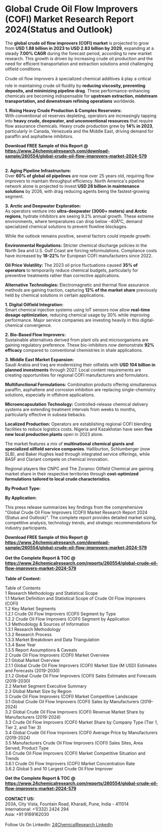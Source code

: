<h1>Global Crude Oil Flow Improvers (COFI) Market Research Report 2024(Status and Outlook)</h1><p>The <strong>global crude oil flow improvers (COFI) market</strong> is projected to grow from <strong>USD 1.88 billion in 2023 to USD 2.83 billion by 2029</strong>, expanding at a steady <strong>7.00% CAGR</strong> during the forecast period, according to new market research. This growth is driven by increasing crude oil production and the need for efficient transportation and extraction solutions amid challenging oilfield conditions.</p><p>Crude oil flow improvers â specialized chemical additives â play a critical role in maintaining crude oil fluidity by <strong>reducing viscosity, preventing deposits, and minimizing pipeline drag</strong>. These performance-enhancing chemicals are becoming indispensable for <strong>upstream extraction, midstream transportation, and downstream refining operations</strong> worldwide.</p><p><strong>1. Rising Heavy Crude Production &amp; Complex Reservoirs:</strong><br>
With conventional oil reserves depleting, operators are increasingly tapping into <strong>heavy crude, deepwater, and unconventional resources</strong> that require flow assurance chemicals. Heavy crude production grew by <strong>14% in 2023</strong>, particularly in Canada, Venezuela and the Middle East, driving demand for paraffin and asphaltene inhibitors.</p><div><b>Download FREE Sample of this Report @ 
            <a href="https://www.24chemicalresearch.com/download-sample/260554/global-crude-oil-flow-improvers-market-2024-579">
            https://www.24chemicalresearch.com/download-sample/260554/global-crude-oil-flow-improvers-market-2024-579</a></b></div><br><p><strong>2. Aging Pipeline Infrastructure:</strong><br>
Over <strong>60% of global oil pipelines</strong> are now over 25 years old, requiring flow improvers to maintain throughput efficiency. North America's pipeline network alone is projected to invest <strong>USD 28 billion in maintenance solutions</strong> by 2026, with drag reducing agents being the fastest-growing segment.</p><p><strong>3. Arctic and Deepwater Exploration:</strong><br>
As operators venture into <strong>ultra-deepwater (3000+ meters) and Arctic regions</strong>, hydrate inhibitors are seeing 9.2% annual growth. These extreme environments, where temperatures can drop below -40Â°C, demand specialized chemical solutions to prevent flowline blockages.</p><p>While the outlook remains positive, several factors could impede growth:</p><p><strong>Environmental Regulations:</strong> Stricter chemical discharge policies in the North Sea and U.S. Gulf Coast are forcing reformulations. Compliance costs have increased by <strong>18-22%</strong> for European COFI manufacturers since 2022.</p><p><strong>Oil Price Volatility:</strong> The 2023 oil price fluctuations caused <strong>35% of operators</strong> to temporarily reduce chemical budgets, particularly for preventive treatments rather than corrective applications.</p><p><strong>Alternative Technologies:</strong> Electromagnetic and thermal flow assurance methods are gaining traction, capturing <strong>12% of the market share</strong> previously held by chemical solutions in certain applications.</p><p><strong>1. Digital Oilfield Integration:</strong><br>
Smart chemical injection systems using IoT sensors now allow <strong>real-time dosage optimization</strong>, reducing chemical usage by 30% while improving performance. Major service companies are investing heavily in this digital-chemical convergence.</p><p><strong>2. Bio-Based Flow Improvers:</strong><br>
Sustainable alternatives derived from plant oils and microorganisms are gaining regulatory preference. These bio-inhibitors now demonstrate <strong>92% efficacy</strong> compared to conventional chemistries in shale applications.</p><p><strong>3. Middle East Market Expansion:</strong><br>
Saudi Arabia and Iraq are modernizing their oilfields with <strong>USD 104 billion in planned investments</strong> through 2027. Local content requirements are creating opportunities for regional COFI manufacturers and formulators.</p><p><strong>Multifunctional Formulations:</strong> Combination products offering simultaneous paraffin, asphaltene and corrosion inhibition are replacing single-chemistry solutions, especially in offshore applications.</p><p><strong>Microencapsulation Technology:</strong> Controlled-release chemical delivery systems are extending treatment intervals from weeks to months, particularly effective in subsea tiebacks.</p><p><strong>Localized Production:</strong> Operators are establishing regional COFI blending facilities to reduce logistics costs. Nigeria and Kazakhstan have seen <strong>five new local production plants</strong> open in 2023 alone.</p><p>The market features a mix of <strong>multinational chemical giants and specialized oilfield service companies</strong>. Halliburton, Schlumberger (now SLB), and Baker Hughes lead through integrated service offerings, while BASF and Clariant compete on chemical innovation.</p><p>Regional players like CNPC and The Zoranoc Oilfield Chemical are gaining market share in their respective territories through <strong>cost-optimized formulations tailored to local crude characteristics</strong>.</p><p><strong>By Product Type:</strong></p><p><strong>By Application:</strong></p><p>This press release summarizes key findings from the comprehensive "Global Crude Oil Flow Improvers (COFI) Market Research Report 2024 (Status and Outlook)". The complete report provides detailed market sizing, competitive analysis, technology trends, and strategic recommendations for industry participants.</p><div><b>Download FREE Sample of this Report @ 
            <a href="https://www.24chemicalresearch.com/download-sample/260554/global-crude-oil-flow-improvers-market-2024-579">
            https://www.24chemicalresearch.com/download-sample/260554/global-crude-oil-flow-improvers-market-2024-579</a></b></div><br><div><b>Get the Complete Report & TOC @ 
            <a href="https://www.24chemicalresearch.com/reports/260554/global-crude-oil-flow-improvers-market-2024-579">
            https://www.24chemicalresearch.com/reports/260554/global-crude-oil-flow-improvers-market-2024-579</a></b></div><br>
            <b>Table of Content:</b><p>Table of Contents<br />
1 Research Methodology and Statistical Scope<br />
1.1 Market Definition and Statistical Scope of Crude Oil Flow Improvers (COFI)<br />
1.2 Key Market Segments<br />
1.2.1 Crude Oil Flow Improvers (COFI) Segment by Type<br />
1.2.2 Crude Oil Flow Improvers (COFI) Segment by Application<br />
1.3 Methodology & Sources of Information<br />
1.3.1 Research Methodology<br />
1.3.2 Research Process<br />
1.3.3 Market Breakdown and Data Triangulation<br />
1.3.4 Base Year<br />
1.3.5 Report Assumptions & Caveats<br />
2 Crude Oil Flow Improvers (COFI) Market Overview<br />
2.1 Global Market Overview<br />
2.1.1 Global Crude Oil Flow Improvers (COFI) Market Size (M USD) Estimates and Forecasts (2019-2030)<br />
2.1.2 Global Crude Oil Flow Improvers (COFI) Sales Estimates and Forecasts (2019-2030)<br />
2.2 Market Segment Executive Summary<br />
2.3 Global Market Size by Region<br />
3 Crude Oil Flow Improvers (COFI) Market Competitive Landscape<br />
3.1 Global Crude Oil Flow Improvers (COFI) Sales by Manufacturers (2019-2024)<br />
3.2 Global Crude Oil Flow Improvers (COFI) Revenue Market Share by Manufacturers (2019-2024)<br />
3.3 Crude Oil Flow Improvers (COFI) Market Share by Company Type (Tier 1, Tier 2, and Tier 3)<br />
3.4 Global Crude Oil Flow Improvers (COFI) Average Price by Manufacturers (2019-2024)<br />
3.5 Manufacturers Crude Oil Flow Improvers (COFI) Sales Sites, Area Served, Product Type<br />
3.6 Crude Oil Flow Improvers (COFI) Market Competitive Situation and Trends<br />
3.6.1 Crude Oil Flow Improvers (COFI) Market Concentration Rate<br />
3.6.2 Global 5 and 10 Largest Crude Oil Flow Improver</p><div><b>Get the Complete Report & TOC @ 
            <a href="https://www.24chemicalresearch.com/reports/260554/global-crude-oil-flow-improvers-market-2024-579">
            https://www.24chemicalresearch.com/reports/260554/global-crude-oil-flow-improvers-market-2024-579</a></b></div><br><b>CONTACT US:</b><br>
            203A, City Vista, Fountain Road, Kharadi, Pune, India - 411014<br>
            International: +1(332) 2424 294<br>
            Asia: +91 9169162030 <br><br>
            Follow Us On LinkedIn: <a href="https://www.linkedin.com/company/24chemicalresearch/">24ChemicalResearch LinkedIn</a>